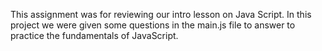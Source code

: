 This assignment was for reviewing our intro lesson on Java Script. In this project we were given some questions in the main.js file to answer to practice the fundamentals of JavaScript. 
